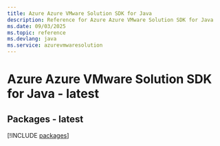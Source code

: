 ```yaml
---
title: Azure Azure VMware Solution SDK for Java
description: Reference for Azure Azure VMware Solution SDK for Java
ms.date: 09/03/2025
ms.topic: reference
ms.devlang: java
ms.service: azurevmwaresolution
---
```

# Azure Azure VMware Solution SDK for Java - latest
## Packages - latest
[!INCLUDE [packages](azure-vmware-solution-index.md)]